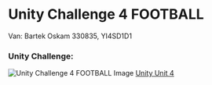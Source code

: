 # Unity Challenge 4 FOOTBALL

Van: Bartek Oskam
330835, YI4SD1D1

### Unity Challenge:
![Unity Challenge 4 FOOTBALL Image](https://connect-prd-cdn.unity.com/20190517/learn/images/1e6ffff0-ba44-4e2d-96c1-749613e4d600_c41080pBanner.png)
[Unity Unit 4](https://learn.unity.com/tutorial/challenge-4-soccer-scripting?uv=2018.4&courseId=5cf96c41edbc2a2ca6e8810f&projectId=5cf96846edbc2a2bcde6d0fc)